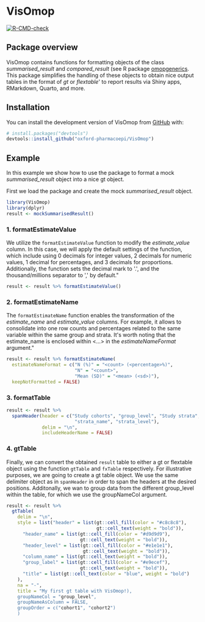 # VisOmop

<!-- badges: start -->

[![R-CMD-check](https://github.com/catalamarti/gtSummarisedResult/actions/workflows/R-CMD-check.yaml/badge.svg)](https://github.com/catalamarti/gtSummarisedResult/actions/workflows/R-CMD-check.yaml)
<!-- badges: end -->

## Package overview

VisOmop contains functions for formatting objects of the class *summarised_result* and *compared_result* (see R package [omopgenerics](https://cran.r-project.org/web/packages/omopgenerics/index.html). This package simplifies the handling of these objects to obtain nice output tables in the format of *gt* or *flextable*' to report results via Shiny apps, RMarkdown, Quarto, and more.


## Installation

You can install the development version of VisOmop from
[GitHub](https://github.com/) with:

``` r
# install.packages("devtools")
devtools::install_github("oxford-pharmacoepi/VisOmop")
```

## Example

In this example we show how to use the package to format a mock *summarised_result* object into a nice gt object.

First we load the package and create the mock *summarised_result* object.

``` r
library(VisOmop)
library(dplyr)
result <- mockSummarisedResult()
```

### 1. formatEstimateValue
We utilize the `formatEstimateValue` function to modify the *estimate_value* column. In this case, we will apply the default settings of the function, which include using 0 decimals for integer values, 2 decimals for numeric values, 1 decimal for percentages, and 3 decimals for proportions. Additionally, the function sets the decimal mark to '.', and the thousand/millions separator to ',' by default."

``` r
result <- result %>% formatEstimateValue()
```

### 2. formatEstimateName
The `formatEstimateName` function enables the transformation of the *estimate_name* and *estimate_value* columns. For example, it allows to consolidate into one row counts and percentages related to the same variable within the same group and strata. It's worth noting that the estimate_name is enclosed within <...> in the *estimateNameFormat* argument."
``` r
result <- result %>% formatEstimateName(
  estimateNameFormat = c("N (%)" = "<count> (<percentage>%)",
                         "N" = "<count>",
                         "Mean (SD)" = "<mean> (<sd>)"),
  keepNotFormatted = FALSE)
```

### 3. formatTable
``` r
result <- result %>%
  spanHeader(header = c("Study cohorts", "group_level", "Study strata",
                         "strata_name", "strata_level"),
             delim = "\n", 
             includeHeaderName = FALSE)
```

### 4. gtTable
Finally, we can convert the obtained `result` table to either a gt or flextable object using the function `gtTable` and `fxTable` respectively. For illustrative purposes, we are going to create a gt table object. 
We use the same delimiter object as in `spanHeader` in order to span the headers at the desired positions. Additonally, we wan to group data from the different group_level within the table, for which we use the  groupNameCol argument.
``` r
result <- result %>%
  gtTable(
    delim = "\n",
    style = list("header" = list(gt::cell_fill(color = "#c8c8c8"),
                                 gt::cell_text(weight = "bold")),
      "header_name" = list(gt::cell_fill(color = "#d9d9d9"),
                           gt::cell_text(weight = "bold")),
      "header_level" = list(gt::cell_fill(color = "#e1e1e1"),
                            gt::cell_text(weight = "bold")),
      "column_name" = list(gt::cell_text(weight = "bold")),
      "group_label" = list(gt::cell_fill(color = "#e9ecef"),
                           gt::cell_text(weight = "bold")),
      "title" = list(gt::cell_text(color = "blue", weight = "bold")
    ),
    na = "-",
    title = "My first gt table with VisOmop!),
    groupNameCol = "group_level",
    groupNameAsColumn = FALSE,
    groupOrder = c("cohort1", "cohort2")
    )
```
